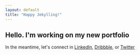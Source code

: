 ```yaml
---
layout: default
title: "Happy Jekylling!"
---
```


## Hello. I'm working on my new portfolio
In the meantime, let's connect in [LinkedIn][linkedin], [Dribbble][dribbble], or [Twitter][twitter]

[linkedin]: https://www.linkedin.com/in/buditanrim/
[dribbble]: https://dribbble.com/buditanrim
[twitter]: https://twitter.com/buditanrim